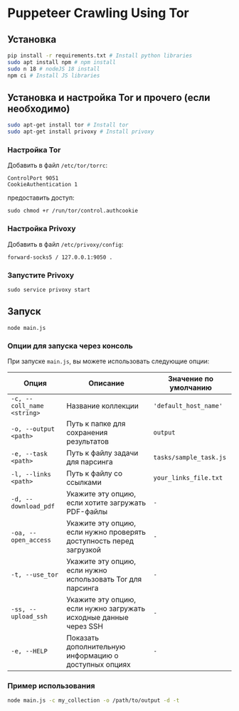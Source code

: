 # Puppeteer Crawling Using Tor

## Установка

```bash
pip install -r requirements.txt # Install python libraries
sudo apt install npm # npm install
sudo n 18 # nodeJS 18 install
npm ci # Install JS libraries
```

## Установка и настройка Tor и прочего  (если необходимо)
```bash
sudo apt-get install tor # Install tor
sudo apt-get install privoxy # Install privoxy
```

### Настройка Tor
Добавить в файл `/etc/tor/torrc`:
```
ControlPort 9051
CookieAuthentication 1
```
предоставить доступ:
```
sudo chmod +r /run/tor/control.authcookie
```
### Настройка Privoxy
Добавить в файл `/etc/privoxy/config`:
```
forward-socks5 / 127.0.0.1:9050 .
```
### Запустите Privoxy
```
sudo service privoxy start
```

## Запуск
```
node main.js
```

### Опции для запуска через консоль

При запуске `main.js`, вы можете использовать следующие опции:

| Опция                         | Описание                                                      | Значение по умолчанию                     |
|-------------------------------|---------------------------------------------------------------|-------------------------------------------|
| `-c, --coll_name <string>`     | Название коллекции                                            | `'default_host_name'`                     |
| `-o, --output <path>`          | Путь к папке для сохранения результатов                       | `output`                                  |
| `-e, --task <path>`            | Путь к файлу задачи для парсинга                              | `tasks/sample_task.js`                    |
| `-l, --links <path>`           | Путь к файлу со ссылками                                      | `your_links_file.txt`                     |
| `-d, --download_pdf`           | Укажите эту опцию, если хотите загружать PDF-файлы            | `-`                                       |
| `-oa, --open_access`           | Укажите эту опцию, если нужно проверять доступность перед загрузкой | `-`                                       |
| `-t, --use_tor`                | Укажите эту опцию, если нужно использовать Tor для парсинга   | `-`                                       |
| `-ss, --upload_ssh`            | Укажите эту опцию, если нужно загружать исходные данные через SSH | `-`                                       |
| `-e, --HELP`                   | Показать дополнительную информацию о доступных опциях         | `-`                                       |

### Пример использования

```bash
node main.js -c my_collection -o /path/to/output -d -t
```